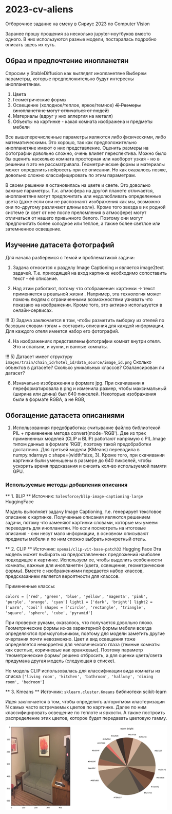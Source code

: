 # 2023-cv-aliens
Отборочное задание на смену в Сириус 2023 по Computer Vision

Заранее прошу прощения за несколько jupyter-ноутбуков вместо одного. В них используются разные модели, постаралась подробно описать здесь их суть.


## Образ и предпочтение инопланетян ##
Спросим у StableDiffusion как выглядят инопланетяне
Выберем параметры, которые предположительно будут интересны инопланетянам.

1) Цвета
2) Геометрические формы
3) Освещение (холодное/теплое, яркое/темное)
~~4) Размеры (инопланетяне могут отличаться от людей)~~
5) Материалы (вдруг у них аллергия на металл)
6) Объекты на картинке - какая комната изображена и предметы мебели

Все вышеперечисленные параметры являются либо физическими, либо математическими. Это хорошо, так как предположительно инопланетяне имеют о них представление.
Оценить размеры на фотографии довольно сложно, очень влияет переспектива. Можно было бы оценить насколько комната просторная или наоборот узкая - но в решении я это не рассматривала.
Геометрические формы и материалы может определить нейросеть при ее описании. Но как оказалось позже, довольно сложно классифицировать по этим параметрам.

В своем решении я остановилась на цвете и свете. Это довольно важные параметры. Т.к. атмосфера на другой планете отличается, инопланетяне могут предпочитать или недолюбливать определенные цвета (даже если они не распознают изображения как мы, возможно они по-другому различают длины волн). Кроме того звезда в их родной системе (и свет от нее после преломления в атмосфере) могут отличаться от нашего привычного белого. Поэтому они могут предпочитать более холодное или теплое, а также более светлое или затемненное освещение.


## Изучение датасета фотографий ##
Для начала разберемся с темой и проблематикой задачи:

1) Задача относится к разделу Image Captioning и является image2text задачей. Т.е. приходящей на вход картинке необходимо сопоставить текст - её описание.

2) Над этим работают, потому что отображение: картинки -> текст применяется в реальной жизни . Например, эта технология может помочь людям с ограниченными возможностями узнавать что показано на изображении. Кроме того, это активно используется в онлайн-сервисах.

!!! 3) Задача заключается в том, чтобы разметить выборку из отелей по базовым словам-тэгам + составить описания для каждой информации. Для каждого отеля имеется набор его фотографий.

4) На изображениях представлены фотографии комнат внутри отеля. Это и спальни, и кухни, и ванные комнаты.

!!! 5) Датасет имеет структуру `images/train/chain_id/hotel_id/data_source/image_id.png` Сколько объектов в датасете? Сколько уникальных классов? Сбалансирован ли датасет?

6) Изначально изображения в формате jpg. При скачивании я переформатировала в png и изменила размер, чтобы максимальный (ширина или длина) был 640 пикселей. Некоторые изображения были в формате RGBA, а не RGB, 


## Обогащение датасета описаниями ##

1) Использованная предобработка: считывание файлов библиотекой PIL + применение метода convert(mode='RGB'). Две из трех примененных моделей (CLIP и BLIP) работают напрямую с PIL.Image типом данных в формате 'RGB', поэтому такой предобработки достаточно. Для третьей модели (KMeans) переводила в numpy.ndarrays c shape=(width*size, 3). Кроме того, при скачивании картинки были уменьшены в размере до 640 пикселей, чтобы ускорить время прдсказания и снизить кол-во используемой памяти GPU.


### Используемые методы добавления описания ###

** 1. BLIP ** 
Источник: `Salesforce/blip-image-captioning-large` HuggingFace

Модель выполняет задачу Image Captioning, т.е. генерирует текстовое описание к картинке. Полученные описания являются решением задачи, потому что заменяют картинки словами, которые мы умеем переводить для инопланетян. Но если посмотреть на итоговые описания - они несут мало информации, в основном описывают предметы мебели и по ним сложно выбрать конкретный отель.

** 2. CLIP **
Источник: `openai/clip-vit-base-patch32` Hugging Face
Эта модель может выбирать из предоставленных предложений наиболее подходящее к картинке. Используем ее, чтобы выделить особенности комнаты, важные для инопланетян (цвета, освещение, геометрические формы). Вместе с изображениями передается набор классов, предсказанием является вероятности для классов.

Примененные классы: 

`colors = ['red', 'green', 'blue', 'yellow', 'magenta', 'pink', 'purple', 'orange', 'cyan']
light1 = ['dark', 'bright']
light2 = ['warm', 'cool']
shapes = ['circle', 'rectangle', 'triangle', 'square', 'sphere', 'cube', 'pyramid']`

При проверке руками, оказалось, что получается довольно плохо. Геометрические формы из-за характерной формы мебели всегда определяются прямоугольником, поэтому для модели заметить другие очертания почти невозможно. Цвет и вид освещения тоже определяется некорретно для человеческого глаза (темные комнаты как светлые, коричневые как оранжевые).
Поэтому параметр 'геометрические формы' решено отбросить, а для оценки цвета/света придумана другая модель (следующая в списке).

Но модель CLIP использовалась для классификации вида комнаты из списка
`['living room', 'kitchen', 'bathroom', 'hallway', 'dining room', 'bedroom']`

** 3. Kmeans **
Источник: `sklearn.cluster.Kmeans` библиотеки scikit-learn

Идея заключается в том, чтобы определить алгоритмом кластеризации N самых часто встречаемых цветов по картинке. Далее по ним классифицировать освещение по теплоте и яркости. А также построить распределение этих цветов, которое будет передавать цветовую гамму. 

![](https://github.com/FMariaD/2023-cv-aliens/blob/main/pics/Kmeans_example.png)
